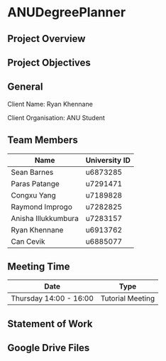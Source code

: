 # ANUDegreePlanner



## Project Overview



## Project Objectives


## General
Client Name: Ryan Khennane

Client Organisation: ANU Student

## Team Members
| Name | University ID |
|------|-------------- |
| Sean Barnes | u6873285 |
| Paras Patange | u7291471|
| Congxu Yang | u7189828  |
| Raymond Improgo	| u7282825 |
| Anisha Illukkumbura |u7283157 |
| Ryan Khennane	| u6913762 |
| Can Cevik | u6885077 |

## Meeting Time
| Date | Type |
|------|-------------- |
| Thursday 14:00 - 16:00 | Tutorial Meeting |

## Statement of Work
## Google Drive Files

